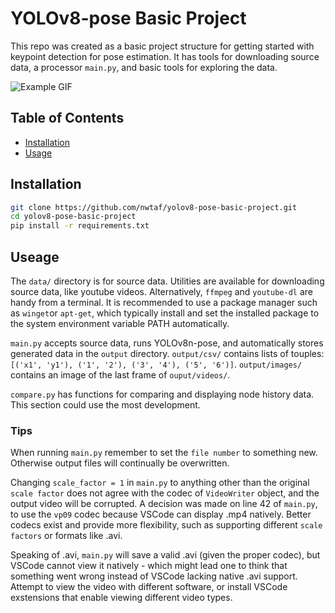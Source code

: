 # YOLOv8-pose Basic Project

This repo was created as a basic project structure for getting started with keypoint detection for pose estimation. It has tools for downloading source data, a processor `main.py`, and basic tools for exploring the data.

![Example GIF](./output/video/output1.gif)

## Table of Contents

- [Installation](#installation)
- [Usage](#usage)

## Installation

```bash
git clone https://github.com/nwtaf/yolov8-pose-basic-project.git
cd yolov8-pose-basic-project
pip install -r requirements.txt
```
## Useage
The `data/` directory is for source data. Utilities are available for downloading source data, like youtube videos. 
Alternatively, `ffmpeg` and `youtube-dl` are handy from a terminal. It is recommended to use a package manager such as `winget`or `apt-get`, which typically install and set the installed package to the system environment variable PATH automatically.

`main.py` accepts source data, runs YOLOv8n-pose, and automatically stores generated data in the `output` directory. `output/csv/` contains lists of touples: `[('x1', 'y1'), ('1', '2'), ('3', '4'), ('5', '6')]`. `output/images/` contains an image of the last frame of `ouput/videos/`. 

`compare.py` has functions for comparing and displaying node history data. This section could use the most development. 

### Tips
When running `main.py` remember to set the `file number` to something new. Otherwise output files will continually be overwritten. 

Changing `scale_factor = 1` in `main.py` to anything other than the original `scale factor` does not agree with the codec of `VideoWriter` object, and the output video will be corrupted. A decision was made on line 42 of `main.py`, to use the `vp09` codec because VSCode can display .mp4 natively. Better codecs exist and provide more flexibility, such as supporting different `scale factors` or formats like .avi.

Speaking of .avi, `main.py` will save a valid .avi (given the proper codec), but VSCode cannot view it natively - which might lead one to think that something went wrong instead of VSCode lacking native .avi support. Attempt to view the video with different software, or install VSCode exstensions that enable viewing different video types.  
